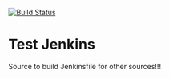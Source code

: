 [![Build Status](https://jenkins.mollibox.com/buildStatus/icon?job=Test_jenkins%2Fmaster)](https://jenkins.mollibox.com/job/Test_jenkins/job/master/)

# Test Jenkins

Source to build Jenkinsfile for other sources!!!